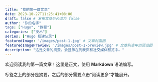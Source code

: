 ```yaml
---
title: "我的第一篇文章"
date: 2023-10-27T11:25:41+08:00
draft: false # 发布文章务必改为 false
author: "你的名字"
tags: ["Hugo", "教程"]
categories: ["技术"]
series: ["Hugo 搭建记录"]
featuredImage: '/images/post-1.jpg' # 文章封面图
featuredImagePreview: '/images/post-1-preview.jpg' # 文章列表中的预览图
description: "这是文章的摘要，会显示在列表页和社交媒体预览中。"
---
```


欢迎阅读我的第一篇文章！这里是正文，使用 **Markdown** 语法编写。

<!--more--> 

<!--more--> 标签之上的部分是摘要，之后的部分需要点击“阅读更多”才能展开。